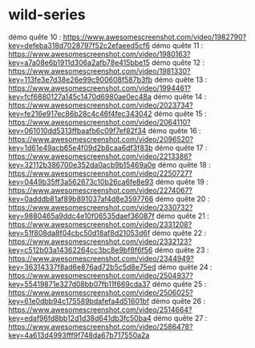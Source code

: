 # wild-series

démo quête 10 : https://www.awesomescreenshot.com/video/1982790?key=defeba318d7028797f52c2efaeed5cf6
démo quête 11 : https://www.awesomescreenshot.com/video/1980163?key=a7a08e6b1911d306a2afb78e415bbe15
démo quête 12 : https://www.awesomescreenshot.com/video/1981330?key=113fe3e7d38e26e99c900608f587b3fb
démo quête 13 : https://www.awesomescreenshot.com/video/1994461?key=fcf6880127a145c1470d6980ae0ec48a
démo quête 14 : https://www.awesomescreenshot.com/video/2023734?key=fe216e917ec86b28c4c46f4fec343042
démo quête 15 : https://www.awesomescreenshot.com/video/2064110?key=061010dd5313ffbaafb6c09f7ef82f34
démo quête 16 : https://www.awesomescreenshot.com/video/2096520?key=1d61e49acb65e4f09d2b8caa6df3f83b
démo quête 17 : https://www.awesomescreenshot.com/video/2213386?key=32112b386700e352da0acb9b15469a0e
démo quête 18 : https://www.awesomescreenshot.com/video/2250727?key=0449b35ff3a562673c10b26ca6fe8e93
démo quête 19 : https://www.awesomescreenshot.com/video/2274067?key=0adddb81af89b891037af4d8e3597766
démo quête 20 : https://www.awesomescreenshot.com/video/2330732?key=9880465a9ddc4e10f06535daef36087f
démo quête 21 : https://www.awesomescreenshot.com/video/2331208?key=51f808da8f04cbc50d18af8d21053d6f
démo quête 22 : https://www.awesomescreenshot.com/video/2332123?key=c512b03a14362264cc3bc8e9bf8f6f56
démo quête 23 : https://www.awesomescreenshot.com/video/2344949?key=36314337f8ad6e876ad72b5c5d8e75ed
démo quête 24 : https://www.awesomescreenshot.com/video/2504937?key=55419871e327d08bb07fb11f669cda37
démo quête 25 : https://www.awesomescreenshot.com/video/2506025?key=61e0dbb94c175589bdafefa4d51601bf
démo quête 26 : https://www.awesomescreenshot.com/video/2514664?key=edaf96fd8bb12d1d38d641db3fc50ba4
démo quête 27 : https://www.awesomescreenshot.com/video/2586478?key=4a613d4993fff9f748da67b717550a2a